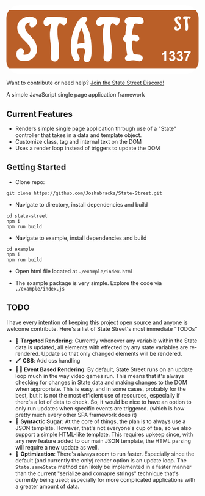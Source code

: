 <svg style="display:block;margin:auto;" version="1.1" id="Layer_1" xmlns="http://www.w3.org/2000/svg" xmlns:xlink="http://www.w3.org/1999/xlink" x="0px" y="0px"
	 width="512px" height="184px" viewBox="0 0 512 184" enable-background="new 0 0 512 184" xml:space="preserve">
<g>
	<defs>
		<path id="SVGID_1_" d="M511.999,148.002c0,19.881-16.117,36-36,36H36c-19.882,0-36-16.119-36-36V35.998c0-19.882,16.118-36,36-36
			h439.999c19.883,0,36,16.118,36,36V148.002z"/>
	</defs>
	<clipPath id="SVGID_2_">
		<use xlink:href="#SVGID_1_"  overflow="visible"/>
	</clipPath>
	<g clip-path="url(#SVGID_2_)">
		<rect fill="#FFFFFF" width="512" height="184"/>
		<rect y="14.267" fill="#BA5F28" width="512" height="155.465"/>
		<g>
			<g>
				<path fill="#FFFFFF" d="M60.967,31.319c9.649,0,20.969,3.897,20.969,12.804c0,8.165-7.051,15.403-14.288,15.403
					c-3.526,0-6.31-3.897-6.31-7.238c0-2.227,0.743-3.525,1.113-5.752c-5.381,0-12.804,5.01-12.804,11.876
					c0,20.227,31.918,28.021,31.918,60.867c0,16.887-16.516,30.062-31.361,30.062c-15.588,0-23.567-4.452-23.567-18.928
					c0-7.423,3.711-14.66,12.062-14.66c4.269,0,8.351,4.269,8.351,7.608c0,3.525-1.484,5.195-2.227,8.535
					c1.299,0.371,2.041,0.742,3.526,0.742c4.454,0,15.588-1.67,15.588-13.916c0-18.373-35.073-31.363-35.073-58.084
					C28.863,43.937,43.894,31.319,60.967,31.319z"/>
				<path fill="#FFFFFF" d="M105.876,55.999c-4.268,0-7.052-4.454-7.052-8.536c0-11.32,7.98-15.774,15.217-15.774
					c7.608,0,19.67,0.186,29.691,0.928c10.207,0.742,17.814,0.372,17.814,7.423c0,6.309-3.897,14.103-8.166,14.103
					c-3.711,0-5.01-2.413-8.35-4.64c-0.557-0.37-1.485-0.557-2.042-0.557c-6.681,0-7.237,13.733-7.237,18.928
					c0,23.753,4.454,29.321,4.454,48.62c0,9.648-0.743,13.732-0.743,23.382c0,3.341-4.454,10.577-10.021,10.577
					c-5.753,0-11.32-3.34-11.32-9.463c0-5.754,1.113-12.434,1.113-20.413c0-13.548-3.34-26.724-3.34-42.125
					c0-11.135,2.227-17.443,3.711-28.578C114.227,52.288,111.258,55.999,105.876,55.999z"/>
				<path fill="#FFFFFF" d="M171.569,109.443c0-30.434,17.072-78.125,36-78.125c4.083,0,7.98,2.783,7.98,6.309
					c0,3.155-1.67,5.568-4.083,8.351c-0.928,0.927-1.856,2.227-1.114,3.525c12.619,22.083,16.516,41.939,16.516,72.188
					c0,15.031-2.228,30.99-12.619,30.99c-5.196,0-8.537-4.455-8.537-9.095c0-4.082,4.083-15.401,4.083-22.825
					c0-3.34-2.969-5.195-7.052-5.195h-8.908c-5.01,0-5.196,3.342-5.196,6.496c0,8.906,6.681,13.547,6.681,20.969
					c0,4.269-4.268,6.31-8.907,6.31C175.281,149.341,171.569,126.518,171.569,109.443z M189.384,104.063
					c6.681-2.412,12.247-2.598,17.072-2.598h1.485v-3.154c0-13.361-4.083-25.609-7.794-37.3
					C191.796,76.597,190.498,92.185,189.384,104.063z"/>
				<path fill="#FFFFFF" d="M246.356,55.999c-4.269,0-7.052-4.454-7.052-8.536c0-11.32,7.979-15.774,15.217-15.774
					c7.608,0,19.67,0.186,29.691,0.928c10.206,0.742,17.815,0.372,17.815,7.423c0,6.309-3.898,14.103-8.166,14.103
					c-3.711,0-5.01-2.413-8.35-4.64c-0.559-0.37-1.486-0.557-2.043-0.557c-6.681,0-7.236,13.733-7.236,18.928
					c0,23.753,4.453,29.321,4.453,48.62c0,9.648-0.742,13.732-0.742,23.382c0,3.341-4.453,10.577-10.021,10.577
					c-5.753,0-11.318-3.34-11.318-9.463c0-5.754,1.112-12.434,1.112-20.413c0-13.548-3.34-26.724-3.34-42.125
					c0-11.135,2.228-17.443,3.711-28.578C254.706,52.288,251.737,55.999,246.356,55.999z"/>
				<path fill="#FFFFFF" d="M320.586,51.174c-3.341-1.484-5.568-4.825-5.568-7.237c0-9.278,8.908-12.433,20.043-12.433h1.855
					c21.154,0,28.762,0.186,28.762,12.99c0,4.825-4.267,6.31-9.093,6.31c-4.453,0-6.864-1.113-11.319-1.113
					c-2.968,0-5.193,1.484-5.938,4.268c-1.855,6.309-4.27,13.546-4.27,22.454c0,2.783,0.188,3.155,1.672,3.155h1.67
					c9.094,0,15.772,2.042,15.772,10.207c0,3.896-2.599,6.866-7.235,6.866c-3.156,0-5.014-1.483-8.166-1.483
					c-4.641,0-4.641,3.524-4.641,6.68v2.599c0,8.723,1.671,14.104,3.711,23.196c0.372,1.854,1.301,3.525,2.969,3.711
					c9.836,0.742,22.457,0.187,22.457,10.207c0,4.453-3.342,8.165-7.797,8.165c-7.051,0-10.947-2.599-17.813-2.599
					c-5.012,0-8.352,1.485-12.99,1.485c-3.896,0-8.907-1.485-8.907-5.568c0-4.639,2.412-6.495,5.938-10.206
					c-2.042-12.247-3.342-23.752-4.454-35.072c-4.083-1.3-6.495-3.153-6.495-6.866c0-5.382,3.896-7.423,6.309-12.248
					C317.432,69.545,318.73,60.267,320.586,51.174z"/>
			</g>
			<g>
				<path fill="#FFFFFF" d="M458.473,29.979c3.101,0,6.736,1.252,6.736,4.113c0,2.622-2.266,4.947-4.591,4.947
					c-1.132,0-2.026-1.252-2.026-2.325c0-0.714,0.238-1.131,0.357-1.847c-1.729,0-4.112,1.609-4.112,3.815
					c0,6.497,10.252,9,10.252,19.551c0,5.424-5.305,9.656-10.073,9.656c-5.007,0-7.569-1.43-7.569-6.08
					c0-2.383,1.191-4.708,3.875-4.708c1.371,0,2.682,1.372,2.682,2.444c0,1.132-0.477,1.668-0.715,2.742
					c0.417,0.118,0.655,0.238,1.132,0.238c1.432,0,5.007-0.537,5.007-4.471c0-5.901-11.265-10.073-11.265-18.656
					C448.161,34.031,452.989,29.979,458.473,29.979z"/>
				<path fill="#FFFFFF" d="M472.898,37.906c-1.37,0-2.266-1.43-2.266-2.742c0-3.636,2.563-5.066,4.889-5.066
					c2.443,0,6.317,0.059,9.536,0.297c3.278,0.239,5.723,0.12,5.723,2.385c0,2.026-1.251,4.529-2.622,4.529
					c-1.192,0-1.609-0.774-2.684-1.49c-0.179-0.12-0.477-0.179-0.654-0.179c-2.146,0-2.324,4.411-2.324,6.08
					c0,7.629,1.43,9.418,1.43,15.617c0,3.099-0.238,4.411-0.238,7.51c0,1.073-1.431,3.398-3.219,3.398
					c-1.848,0-3.636-1.073-3.636-3.041c0-1.847,0.356-3.994,0.356-6.557c0-4.352-1.072-8.583-1.072-13.53
					c0-3.576,0.716-5.604,1.191-9.179C475.581,36.713,474.628,37.906,472.898,37.906z"/>
			</g>
		</g>
		<g>
			<path fill="#FFFFFF" d="M425.677,148.896h-4.999v-18.844c-1.825,1.708-3.979,2.973-6.458,3.79v-4.536
				c1.306-0.428,2.724-1.236,4.252-2.429c1.53-1.192,2.581-2.583,3.149-4.174h4.056V148.896z"/>
			<path fill="#FFFFFF" d="M432.973,141.975l4.839-0.586c0.155,1.232,0.57,2.176,1.247,2.828s1.494,0.979,2.454,0.979
				c1.033,0,1.902-0.391,2.607-1.174c0.705-0.782,1.059-1.838,1.059-3.168c0-1.258-0.338-2.252-1.014-2.987
				c-0.677-0.735-1.501-1.104-2.474-1.104c-0.641,0-1.405,0.125-2.297,0.375l0.553-4.074c1.354,0.037,2.386-0.258,3.098-0.883
				c0.711-0.621,1.066-1.447,1.066-2.479c0-0.878-0.262-1.577-0.782-2.099c-0.523-0.522-1.218-0.785-2.083-0.785
				c-0.854,0-1.584,0.297-2.188,0.891c-0.604,0.595-0.973,1.46-1.104,2.6l-4.606-0.783c0.32-1.578,0.803-2.838,1.45-3.781
				c0.646-0.943,1.547-1.686,2.704-2.225c1.156-0.539,2.451-0.811,3.887-0.811c2.455,0,4.425,0.783,5.908,2.352
				c1.221,1.277,1.832,2.727,1.832,4.34c0,2.289-1.251,4.115-3.754,5.479c1.494,0.32,2.689,1.038,3.585,2.151
				c0.896,1.115,1.344,2.463,1.344,4.039c0,2.289-0.838,4.24-2.51,5.854c-1.673,1.613-3.754,2.42-6.244,2.42
				c-2.36,0-4.317-0.679-5.873-2.038C434.122,145.945,433.223,144.17,432.973,141.975z"/>
			<path fill="#FFFFFF" d="M453.237,141.975l4.84-0.586c0.153,1.232,0.569,2.176,1.247,2.828c0.676,0.652,1.492,0.979,2.454,0.979
				c1.03,0,1.899-0.391,2.605-1.174c0.705-0.783,1.06-1.838,1.06-3.168c0-1.258-0.338-2.252-1.016-2.987
				c-0.676-0.735-1.501-1.104-2.473-1.104c-0.641,0-1.405,0.125-2.295,0.375l0.551-4.074c1.354,0.037,2.386-0.258,3.097-0.883
				c0.712-0.621,1.068-1.447,1.068-2.479c0-0.878-0.262-1.577-0.784-2.099c-0.521-0.522-1.216-0.785-2.082-0.785
				c-0.853,0-1.584,0.297-2.187,0.891c-0.606,0.595-0.975,1.46-1.104,2.6l-4.607-0.783c0.32-1.578,0.804-2.838,1.449-3.781
				c0.647-0.943,1.55-1.686,2.705-2.225s2.452-0.811,3.889-0.811c2.455,0,4.424,0.783,5.905,2.352
				c1.223,1.277,1.832,2.727,1.832,4.34c0,2.289-1.251,4.115-3.754,5.479c1.495,0.32,2.69,1.038,3.586,2.151
				c0.896,1.115,1.344,2.463,1.344,4.039c0,2.289-0.838,4.24-2.51,5.854s-3.753,2.42-6.245,2.42c-2.359,0-4.316-0.679-5.871-2.038
				C454.388,145.945,453.488,144.17,453.237,141.975z"/>
			<path fill="#FFFFFF" d="M473.683,127.813v-4.645h17.099v3.63c-1.412,1.39-2.848,3.382-4.307,5.979
				c-1.458,2.598-2.569,5.357-3.336,8.281s-1.142,5.537-1.13,7.838h-4.821c0.084-3.605,0.827-7.283,2.232-11.03
				c1.406-3.748,3.283-7.101,5.631-10.054H473.683L473.683,127.813z"/>
		</g>
	</g>
</g>
</svg>


Want to contribute or need help? [Join the State Street Discord!](https://discord.gg/a7AycPG2)

A simple JavaScript single page application framework

## Current Features
* Renders simple single page application through use of a "State" controller that takes in a data and template object.
* Customize class, tag and internal text on the DOM
* Uses a render loop instead of triggers to update the DOM

## Getting Started
* Clone repo: 
```
git clone https://github.com/Joshabracks/State-Street.git
```
* Navigate to directory, install dependencies and build
```
cd state-street
npm i
npm run build
```
* Navigate to example, install dependencies and build
```
cd example
npm i
npm run build
```
* Open html file located at `./example/index.html`

* The example package is very simple.  Explore the code via `./example/index.js`

## TODO
I have every intention of keeping this project open source and anyone is welcome contribute.  Here's a list of State Street's most immediate "TODOs"
* :bow_and_arrow: **Targeted Rendering**: Currently whenever any variable within the State data is updated, all elements with effected by any state variables are re-rendered.  Update so that only changed elements will be rendered.
* :crayon: **CSS**: Add css handling
* :running_woman: **Event Based Rendering**: By default, State Street runs on an update loop much in the way video games run.  This means that it's always checking for changes in State data and making changes to the DOM when appropriate.  This is easy, and in some cases, probably for the best, but it is not the most efficient use of resources, especially if there's a lot of data to check.  So, it would be nice to have an option to only run updates when specific events are triggered.  (which is how pretty much every other SPA framework does it)
* :cupcake: **Syntactic Sugar**: At the core of things, the plan is to always use a JSON template.  However, that's not everyone's cup of tea, so we also support a simple HTML-like template.  This requires upkeep since, with any new feature added to our main JSON template, the HTML parsing will require a new update as well.
* :muscle: **Optimization**: There's always room to run faster.  Especially since the default (and currently the only) render option is an update loop.  The `State.sameState` method can likely be implemented in a faster manner than the current "serialize and comapre strings" technique that's currently being used; especially for more complicated applications with a greater amount of data.

